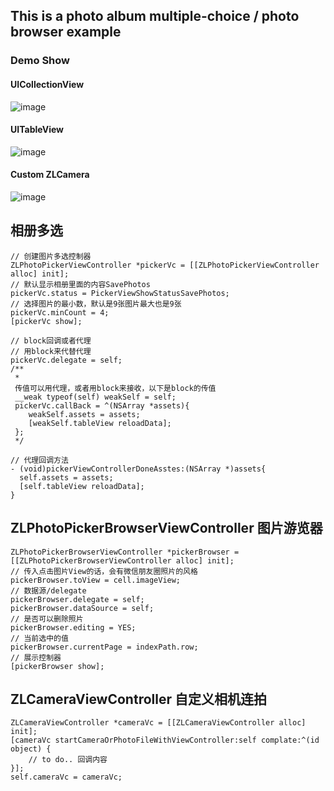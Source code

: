 
This is a photo album multiple-choice / photo browser example
--------------

### Demo Show
#### UICollectionView
![image](https://github.com/MakeZL/ZLAssetsPickerDemo/blob/master/screenshot1.gif)

#### UITableView
![image](https://github.com/MakeZL/ZLAssetsPickerDemo/blob/master/screenshot2.gif)

#### Custom ZLCamera
![image](https://github.com/MakeZL/ZLAssetsPickerDemo/blob/master/screenshot4.png)

相册多选
--------
    // 创建图片多选控制器
    ZLPhotoPickerViewController *pickerVc = [[ZLPhotoPickerViewController alloc] init];
    // 默认显示相册里面的内容SavePhotos
    pickerVc.status = PickerViewShowStatusSavePhotos;
    // 选择图片的最小数，默认是9张图片最大也是9张
    pickerVc.minCount = 4; 
    [pickerVc show];
    
    // block回调或者代理
    // 用block来代替代理
    pickerVc.delegate = self;    
    /**
     *
     传值可以用代理，或者用block来接收，以下是block的传值
     __weak typeof(self) weakSelf = self;
     pickerVc.callBack = ^(NSArray *assets){
        weakSelf.assets = assets;
        [weakSelf.tableView reloadData];
     };
     */    

    // 代理回调方法
    - (void)pickerViewControllerDoneAsstes:(NSArray *)assets{
      self.assets = assets;
      [self.tableView reloadData];
    }

ZLPhotoPickerBrowserViewController 图片游览器
----------
    ZLPhotoPickerBrowserViewController *pickerBrowser = [[ZLPhotoPickerBrowserViewController alloc] init];
    // 传入点击图片View的话，会有微信朋友圈照片的风格
    pickerBrowser.toView = cell.imageView;
    // 数据源/delegate
    pickerBrowser.delegate = self;
    pickerBrowser.dataSource = self;
    // 是否可以删除照片
    pickerBrowser.editing = YES;
    // 当前选中的值
    pickerBrowser.currentPage = indexPath.row;
    // 展示控制器
    [pickerBrowser show];

ZLCameraViewController 自定义相机连拍
-----------
    ZLCameraViewController *cameraVc = [[ZLCameraViewController alloc] init];
    [cameraVc startCameraOrPhotoFileWithViewController:self complate:^(id object) {
        // to do.. 回调内容
    }];
    self.cameraVc = cameraVc;
